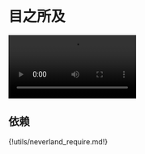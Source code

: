 # 目之所及
<video width=50% src="/video/eye_light.mp4" controls="controls"></video>

## 依赖

{!utils/neverland_require.md!}
